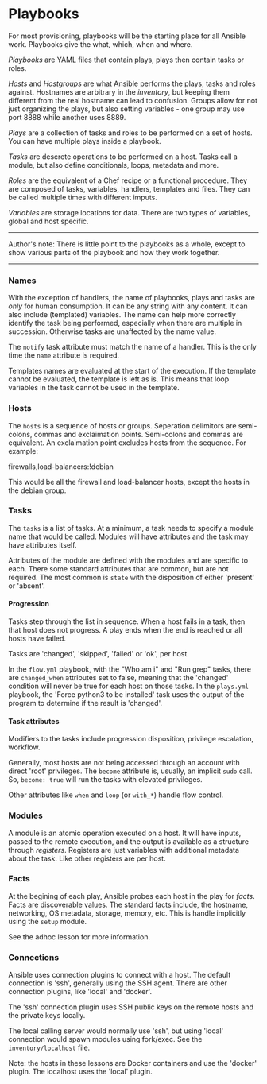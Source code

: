 # Playbooks

For most provisioning, playbooks will be the starting place for all
Ansible work.  Playbooks give the what, which, when and where.

_Playbooks_ are YAML files that contain plays, plays then contain tasks
or roles.

_Hosts_ and _Hostgroups_ are what Ansible performs the plays, tasks and roles against.
Hostnames are arbitrary in the _inventory_, but keeping them different from the
real hostname can lead to confusion.  Groups allow for not just organizing the
plays, but also setting variables - one group may use port 8888 while another uses
8889.

_Plays_ are a collection of tasks and roles to be performed on a set
of hosts.  You can have multiple plays inside a playbook.

_Tasks_ are descrete operations to be performed on a host.  Tasks call
a module, but also define conditionals, loops, metadata and more.

_Roles_ are the equivalent of a Chef recipe or a functional procedure.
They are composed of tasks, variables, handlers, templates and files.
They can be called multiple times with different imputs.

_Variables_ are storage locations for data.  There are two types of
variables, global and host specific.

---
Author's note: There is little point to the playbooks as a whole, except to show
various parts of the playbook and how they work together.

---

### Names

With the exception of handlers, the name of playbooks, plays and tasks are _only_
for human consumption.  It can be any string with any content.  It can also include
(templated) variables.  The name can help more correctly identify the task being
performed, especially when there are multiple in succession.  Otherwise tasks are
unaffected by the name value.

The `notify` task attribute must match the name of a handler.  This is the only
time the `name` attribute is required.

Templates names are evaluated at the start of the execution.  If the template cannot
be evaluated, the template is left as is.  This means that loop variables in the task
cannot be used in the template.

### Hosts

The `hosts` is a sequence of hosts or groups.  Seperation delimitors are semi-colons,
commas and exclaimation points.  Semi-colons and commas are equivalent.  An
exclaimation point excludes hosts from the sequence.  For example:

   firewalls,load-balancers:!debian

This would be all the firewall and load-balancer hosts, except the hosts in the debian
group.

### Tasks

The `tasks` is a list of tasks.  At a minimum, a task needs to specify a module name
that would be called.  Modules will have attributes and the task may have attributes
itself.

Attributes of the module are defined with the modules and are specific to each. There
some standard attributes that are common, but are not required.  The most common is
`state` with the disposition of either 'present' or 'absent'.

#### Progression

Tasks step through the list in sequence.  When a host fails in a task, then that host does
not progress.  A play ends when the end is reached or all hosts have failed.

Tasks are 'changed', 'skipped', 'failed' or 'ok', per host.

In the `flow.yml` playbook, with the "Who am i" and "Run grep" tasks, there are `changed_when` attributes set to false, meaning that the 'changed' condition will never be true for each host on those tasks.
In the `plays.yml` playbook, the 'Force python3 to be installed' task uses the output of the program to determine if the result is 'changed'.

#### Task attributes

Modifiers to the tasks include progression disposition, privilege escalation, workflow.

Generally, most hosts are not being accessed through an account with direct 'root'
privileges.  The `become` attribute is, usually, an implicit `sudo` call.  So,
`become: true` will run the tasks with elevated privileges.

Other attributes like `when` and `loop` (or `with_*`) handle flow control.

### Modules

A module is an atomic operation executed on a host.  It will have inputs, passed to the
remote execution, and the output is available as a structure through _registers_.
Registers are just variables with additional metadata about the task.  Like other
registers are per host.

### Facts

At the begining of each play, Ansible probes each host in the play for _facts_.  Facts
are discoverable values.  The standard facts include, the hostname, networking,
OS metadata, storage, memory, etc.  This is handle implicitly using the `setup` module.

See the adhoc lesson for more information.

### Connections

Ansible uses connection plugins to connect with a host.  The default connection is
'ssh', generally using the SSH agent.  There are other connection plugins, like
'local' and 'docker'.

The 'ssh' connection plugin uses SSH public keys on the remote hosts and the private
keys locally.

The local calling server would normally use 'ssh', but using 'local' connection would spawn
modules using fork/exec.  See the `inventory/localhost` file.

Note: the hosts in these lessons are Docker containers and use the 'docker' plugin.  The
localhost uses the 'local' plugin.
